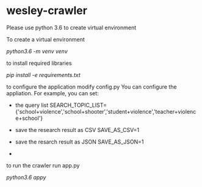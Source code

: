 # wesley-crawler
Please use python 3.6 to create virtual environment

To create a virtual environment
	<br>
	<p><em>python3.6 -m venv venv</em> </p>


to install required libraries
	<br>
	<p><em>pip install -e requirements.txt</em></p>

to configure the application modify config.py
You can configure the appliation. For example, you can set:
- the query list
	SEARCH_TOPIC_LIST={'school+violence','school+shooter','student+violence','teacher+violence+school'}

- save the research result as CSV 
	SAVE_AS_CSV=1

- save the resarch result as JSON
	SAVE_AS_JSON=1
-

to run the crawler run app.py
	<br>
	<p><em>python3.6 appy</em></p>

